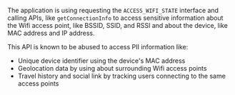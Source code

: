 The application is using requesting the `ACCESS_WIFI_STATE` interface and calling APIs, like `getConnectionInfo` to
access sensitive information about the Wifi access point, like BSSID, SSID, and RSSI and about the device, like MAC
address and IP address.

This API is known to be abused to access PII information like:

* Unique device identifier using the device's MAC address
* Geolocation data by using about surrounding Wifi access points
* Travel history and social link by tracking users connecting to the same access points
